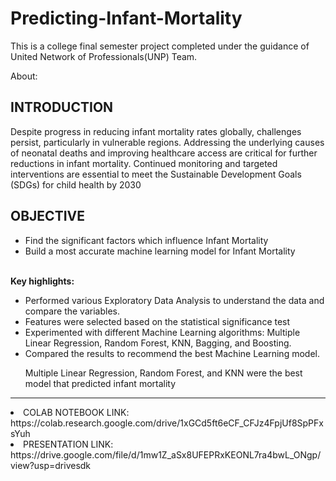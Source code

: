 

# Predicting-Infant-Mortality

This is a college final semester project completed under the guidance of United Network of Professionals(UNP) Team.

About:<br>
<h2>INTRODUCTION</h2>
<p>
</p>
<p>
Despite progress in reducing infant mortality rates globally, challenges persist, particularly in vulnerable regions. Addressing the underlying causes of neonatal deaths and improving healthcare access are critical for further reductions in infant mortality. Continued monitoring and targeted interventions are essential to meet the Sustainable Development Goals (SDGs) for child health by 2030</p>
<h2>OBJECTIVE</h2>
<ul><li>Find the significant factors  which influence Infant Mortality</li>
<li>Build a most accurate machine learning model for Infant Mortality</li></ul>
<br><strong>Key highlights:</strong>
<br>
<ul>
<li>Performed various Exploratory Data Analysis to understand the data and compare the variables.
<li>Features were selected based on the statistical significance test</li>
<li>Experimented with different Machine Learning algorithms: Multiple Linear Regression, Random Forest, KNN, Bagging, and Boosting.
<li>Compared the results to recommend the best Machine Learning model.
<p> Multiple Linear Regression, Random Forest, and KNN were the best model that  predicted infant mortality</p>

</ul>

<hr>

<li>COLAB NOTEBOOK LINK: https://colab.research.google.com/drive/1xGCd5ft6eCF_CFJz4FpjUf8SpPFxsYuh</li>
<li>PRESENTATION LINK: https://drive.google.com/file/d/1mw1Z_aSx8UFEPRxKEONL7ra4bwL_ONgp/view?usp=drivesdk</li>

